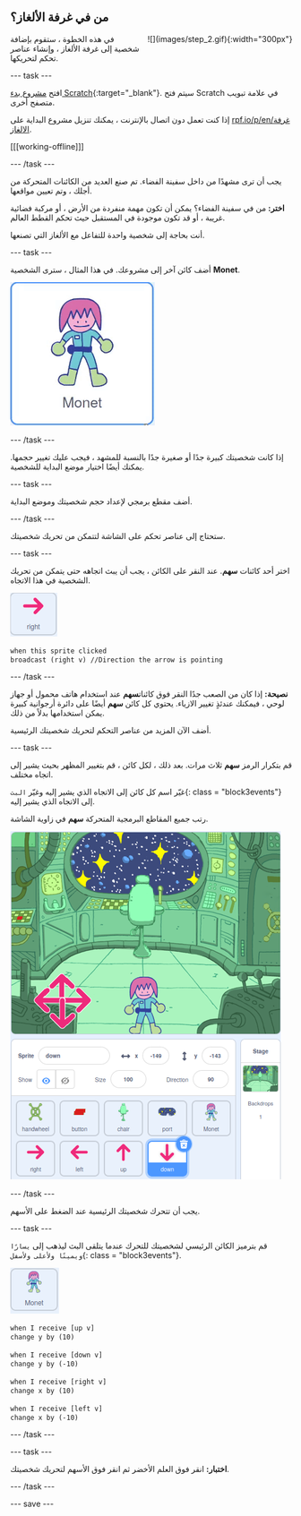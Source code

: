 ## من في غرفة الألغاز؟

<div style="display: flex; flex-wrap: wrap">
<div style="flex-basis: 200px; flex-grow: 1; margin-right: 15px;">
في هذه الخطوة ، ستقوم بإضافة شخصية إلى غرفة الألغاز ، وإنشاء عناصر تحكم لتحريكها.
</div>
<div>
![](images/step_2.gif){:width="300px"}
</div>
</div>

--- task ---

افتح [مشروع بدء Scratch](https://scratch.mit.edu/projects/531567946/editor/){:target="_blank"}. سيتم فتح Scratch في علامة تبويب متصفح أخرى.

إذا كنت تعمل دون اتصال بالإنترنت ، يمكنك تنزيل مشروع البداية على [rpf.io/p/en/غرفة الالغاز](https://rpf.io/p/en/puzzle-room).

[[[working-offline]]]

--- /task ---

يجب أن ترى مشهدًا من داخل سفينة الفضاء. تم صنع العديد من الكائنات المتحركة من أجلك ، وتم تعيين مواقعها.

**اختر:** من في سفينة الفضاء؟ يمكن أن تكون مهمة منفردة من الأرض ، أو مركبة فضائية غريبة ، أو قد تكون موجودة في المستقبل حيث تحكم القطط العالم.

أنت بحاجة إلى شخصية واحدة للتفاعل مع الألغاز التي تصنعها.

--- task ---

أضف كائن آخر إلى مشروعك. في هذا المثال ، سترى الشخصية **Monet**.

![صورة gif متحركة لعنصر Monet من Scratch.](images/monet.gif)

--- /task ---

إذا كانت شخصيتك كبيرة جدًا أو صغيرة جدًا بالنسبة للمشهد ، فيجب عليك تغيير حجمها. يمكنك أيضًا اختيار موضع البداية للشخصية.

--- task ---

أضف مقطع برمجي لإعداد حجم شخصيتك وموضع البداية.

--- /task ---

ستحتاج إلى عناصر تحكم على الشاشة لتتمكن من تحريك شخصيتك.

--- task ---

اختر أحد كائنات **سهم**. عند النقر على الكائن ، يجب أن يبث اتجاهه حتى يتمكن من تحريك الشخصية في هذا الاتجاه.

![كائن السهم.](images/arrow-sprite.png)

```blocks3
when this sprite clicked
broadcast (right v) //Direction the arrow is pointing
```

--- /task ---

**نصيحة:** إذا كان من الصعب جدًا النقر فوق كائنات**سهم** عند استخدام هاتف محمول أو جهاز لوحي ، فيمكنك عندئذٍ تغيير الازياء. يحتوي كل كائن **سهم** أيضًا على دائرة أرجوانية كبيرة يمكن استخدامها بدلاً من ذلك.

أضف الآن المزيد من عناصر التحكم  لتحريك شخصيتك الرئيسية.

--- task ---

قم بتكرار الرمز **سهم** ثلاث مرات. بعد ذلك ، لكل كائن ، قم بتغيير المظهر بحيث يشير إلى اتجاه مختلف.

غيّر اسم كل كائن إلى الاتجاه الذي يشير إليه وغيّر ` البث `{: class = "block3events"} إلى الاتجاه الذي يشير إليه.

رتب جميع المقاطع البرمجية المتحركة **سهم** في زاوية الشاشة.

![مشهد الفضاء مع أربعة أسهم في الزاوية اليسرى السفلية ، تشير إلى اتجاهات البوصلة.](images/arrows.png)

--- /task ---

يجب أن تتحرك شخصيتك الرئيسية عند الضغط على الأسهم.

--- task ---

قم بترميز الكائن الرئيسي لشخصيتك للتحرك عندما يتلقى البث ليذهب إلى `يسارًا ويمينًا ولأعلى ولأسفل`{: class = "block3events"}.

![كائن Monet.](images/monet-sprite.png)

```blocks3
when I receive [up v]
change y by (10)

when I receive [down v]
change y by (-10)

when I receive [right v]
change x by (10)

when I receive [left v]
change x by (-10)
```

--- /task ---

--- task ---

**اختبار:** انقر فوق العلم الأخضر ثم انقر فوق الأسهم لتحريك شخصيتك.

--- /task ---


--- save ---
